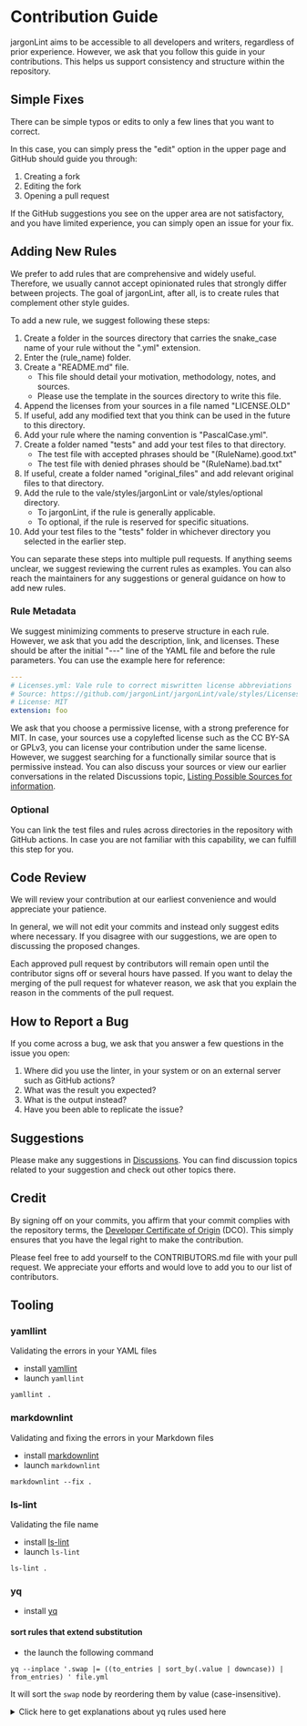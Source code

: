 # Contribution Guide

jargonLint aims to be accessible to all developers and writers, regardless of prior experience.
However, we ask that you follow this guide in your contributions.
This helps us support consistency and structure within the repository.

## Simple Fixes

There can be simple typos or edits to only a few lines that you want to correct.

In this case, you can simply press the "edit" option in the upper page and GitHub should guide you through:

1. Creating a fork
2. Editing the fork
3. Opening a pull request

If the GitHub suggestions you see on the upper area are not satisfactory, and you have limited experience, you can simply open an issue for your fix.

## Adding New Rules

We prefer to add rules that are comprehensive and widely useful.
Therefore, we usually cannot accept opinionated rules that strongly differ between projects.
The goal of jargonLint, after all, is to create rules that complement other style guides.

To add a new rule, we suggest following these steps:

1. Create a folder in the sources directory that carries the snake_case name of your rule without the ".yml" extension.
2. Enter the (rule_name) folder.
3. Create a "README.md" file.
    - This file should detail your motivation, methodology, notes, and sources.
    - Please use the template in the sources directory to write this file.
4. Append the licenses from your sources in a file named "LICENSE.OLD"
5. If useful, add any modified text that you think can be used in the future to this directory.
6. Add your rule where the naming convention is "PascalCase.yml".
7. Create a folder named "tests" and add your test files to that directory.
    - The test file with accepted phrases should be "(RuleName).good.txt"
    - The test file with denied phrases should be "(RuleName).bad.txt"
8. If useful, create a folder named "original_files" and add relevant original files to that directory.
9. Add the rule to the vale/styles/jargonLint or vale/styles/optional directory.
    - To jargonLint, if the rule is generally applicable.
    - To optional, if the rule is reserved for specific situations.
10. Add your test files to the "tests" folder in whichever directory you selected in the earlier step.

You can separate these steps into multiple pull requests.
If anything seems unclear, we suggest reviewing the current rules as examples.
You can also reach the maintainers for any suggestions or general guidance on how to add new rules.

### Rule Metadata

We suggest minimizing comments to preserve structure in each rule.
However, we ask that you add the description, link, and licenses.
These should be after the initial "---" line of the YAML file and before the rule parameters.
You can use the example here for reference:

```yaml
---
# Licenses.yml: Vale rule to correct miswritten license abbreviations
# Source: https://github.com/jargonLint/jargonLint/vale/styles/Licenses.yml
# License: MIT
extension: foo
```

We ask that you choose a permissive license, with a strong preference for MIT.
In case, your sources use a copylefted license such as the CC BY-SA or GPLv3, you can license your contribution under the same license.
However, we suggest searching for a functionally similar source that is permissive instead.
You can also discuss your sources or view our earlier conversations in the related Discussions topic, [Listing Possible Sources for information](https://github.com/jargonLint/jargonLint/discussions/31).

### Optional

You can link the test files and rules across directories in the repository with GitHub actions.
In case you are not familiar with this capability, we can fulfill this step for you.

## Code Review

We will review your contribution at our earliest convenience and would appreciate your patience.

In general, we will not edit your commits and instead only suggest edits where necessary.
If you disagree with our suggestions, we are open to discussing the proposed changes.

Each approved pull request by contributors will remain open until the contributor signs off or several hours have passed.
If you want to delay the merging of the pull request for whatever reason, we ask that you explain the reason in the comments of the pull request.

## How to Report a Bug

If you come across a bug, we ask that you answer a few questions in the issue you open:

1. Where did you use the linter, in your system or on an external server such as GitHub actions?
2. What was the result you expected?
3. What is the output instead?
4. Have you been able to replicate the issue?

## Suggestions

Please make any suggestions in [Discussions](https://github.com/jargonLint/jargonLint/discussions).
You can find discussion topics related to your suggestion and check out other topics there.

## Credit

By signing off on your commits, you affirm that your commit complies with the repository terms, the [Developer Certificate of Origin](/DCO) (DCO).
This simply ensures that you have the legal right to make the contribution.

Please feel free to add yourself to the CONTRIBUTORS.md file with your pull request.
We appreciate your efforts and would love to add you to our list of contributors.

## Tooling

### yamllint

Validating the errors in your YAML files

- install [yamllint](https://github.com/adrienverge/yamllint)
- launch `yamllint`

```shell
yamllint .
```

### markdownlint

Validating and fixing the errors in your Markdown files

- install [markdownlint](https://github.com/markdownlint/markdownlint)
- launch `markdownlint`

```shell
markdownlint --fix .
```

### ls-lint

Validating the file name

- install [ls-lint](https://github.com/loeffel-io/ls-lint)
- launch `ls-lint`

```shell
ls-lint .
```

### yq

- install [yq](https://github.com/mikefarah/yq)

#### sort rules that extend substitution

- the launch the following command

```shell
yq --inplace '.swap |= ((to_entries | sort_by(.value | downcase)) | from_entries) ' file.yml
```

It will sort the `swap` node by reordering them by value (case-insensitive).

<details>
<summary>Click here to get explanations about yq rules used here</summary>

[--inplace](https://mikefarah.gitbook.io/yq/commands/evaluate#flags) ⇒ apply the yq transformation on the provided file (do not dump to stdout)

[|=](https://mikefarah.gitbook.io/yq/operators/assign-update#relative-form-or) ⇒ take a node and replace its content

[to_entries](https://mikefarah.gitbook.io/yq/operators/entries#to_entries-array) /
[from_entries](https://mikefarah.gitbook.io/yq/operators/entries#from_entries-map) ⇒ convert map to array, then array to map

[sort_by](https://mikefarah.gitbook.io/yq/operators/sort-keys) ⇒ sort array (map cannot be sorted)

[downcase](https://mikefarah.gitbook.io/yq/operators/string-operators) ⇒ use lowercase to order them

</details>
